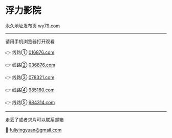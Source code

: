 # 浮力影院

永久地址发布页 [wy79.com](http://wy79.com)

-------------------------

请用手机浏览器打开观看

👉 线路① [016876.com](http://016876.com)

👉 线路② [036876.com](http://036876.com)

👉 线路③ [078321.com](http://078321.com)

👉 线路④ [985160.com](http://985160.com)

👉 线路⑤ [984314.com](http://984314.com)

-------------------------

走丢了或者求片可以联系邮箱

📧 fuliyingyuan@gmail.com

